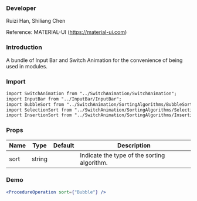 ### **Developer**

Ruizi Han, Shiliang Chen

Reference: MATERIAL-UI (https://material-ui.com)

### **Introduction**

A bundle of Input Bar and  Switch Animation for the convenience of being used in modules.

### **Import**

```html
import SwitchAnimation from "../SwitchAnimation/SwitchAnimation";
import InputBar from "../InputBar/InputBar";
import BubbleSort from "../SwitchAnimation/SortingAlgorithms/BubbleSort/BubbleSort";
import SelectionSort from "../SwitchAnimation/SortingAlgorithms/SelectionSort/SelectionSort";
import InsertionSort from "../SwitchAnimation/SortingAlgorithms/InsertionSort/InsertionSort";

```

### **Props**

| Name         | Type   | Default | Description                                        |
| ------------ | ------ | ------- | -------------------------------------------------- |
| sort        | string |        | Indicate the type of the sorting algorithm.            |

### **Demo**

```jsx
<ProcedureOperation sort={"Bubble"} />
```
